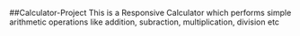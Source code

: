 ##Calculator-Project
This is a Responsive Calculator which performs simple arithmetic operations like addition, subraction, multiplication, division etc
